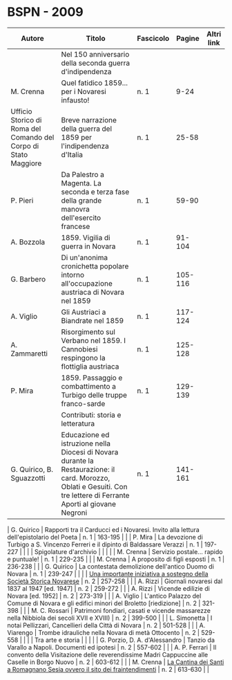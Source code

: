 # BSPN - 2009

| Autore                                                          | Titolo                                                                                                                                                               | Fascicolo | Pagine  | Altri link |
|-----------------------------------------------------------------|----------------------------------------------------------------------------------------------------------------------------------------------------------------------|-----------|---------|------------|
|                                                                 | Nel 150 anniversario della seconda guerra d'indipendenza                                                                                                             |           |         |            |
| M. Crenna                                                       | Quel fatidico 1859... per i Novaresi infausto!                                                                                                                       | n. 1      | 9-24    |            |
| Ufficio Storico di Roma del Comando del Corpo di Stato Maggiore | Breve narrazione della guerra del 1859 per l'indipendenza d'Italia                                                                                                   | n. 1      | 25-58   |            |
| P. Pieri                                                        | Da Palestro a Magenta. La seconda e terza fase della grande manovra dell'esercito francese                                                                           | n. 1      | 59-90   |            |
| A. Bozzola                                                      | 1859. Vigilia di guerra in Novara                                                                                                                                    | n. 1      | 91-104  |            |
| G. Barbero                                                      | Di un'anonima cronichetta popolare intorno all'occupazione austriaca di Novara nel 1859                                                                              | n. 1      | 105-116 |            |
| A. Viglio                                                       | Gli Austriaci a Biandrate nel 1859                                                                                                                                   | n. 1      | 117-124 |            |
| A. Zammaretti                                                   | Risorgimento sul Verbano nel 1859. I Cannobiesi respingono la flottiglia austriaca                                                                                   | n. 1      | 125-128 |            |
| P. Mira                                                         | 1859. Passaggio e combattimento a Turbigo delle truppe franco-sarde                                                                                                  | n. 1      | 129-139 |            |
|                                                                 | Contributi: storia e letteratura                                                                                                                                     |           |         |            |
| G. Quirico, B. Sguazzotti                                       | Educazione ed istruzione nella Diocesi di Novara durante la Restaurazione: il card. Morozzo, Oblati e Gesuiti. Con tre lettere di Ferrante Aporti al giovane Negroni | n. 1      | 141-161 |            |

| G. Quirico | Rapporti tra il Carducci ed i Novaresi. Invito alla lettura dell'epistolario del Poeta | n. 1 |
163-195 | |
| P. Mira | La devozione di Turbigo a S. Vincenzo Ferreri e il dipinto di Baldassare Verazzi | n. 1 | 197-227 | |
| | Spigolature d'archivio | | | |
| M. Crenna | Servizio postale... rapido e puntuale! | n. 1 | 229-235 | |
| M. Crenna | A proposito di figli esposti | n. 1 | 236-238 | |
| G. Quirico | La contestata demolizione dell'antico Duomo di Novara | n. 1 | 239-247 | |
| | [Una importante iniziativa a sostegno della Società Storica Novarese](http://www.ssno.it/SSN/ssn_sost.html#rizzi) |
n. 2 | 257-258 | |
| A. Rizzi | Giornali novaresi dal 1837 al 1947 [ed. 1947] | n. 2 | 259-272 | |
| A. Rizzi | Vicende edilizie di Novara [ed. 1952] | n. 2 | 273-319 | |
| A. Viglio | L'antico Palazzo del Comune di Novara e gli edifici minori del Broletto [riedizione] | n. 2 | 321-398 | |
| M. C. Rossari | Patrimoni fondiari, casati e vicende massarezze nella Nibbiola dei secoli XVII e XVIII) | n. 2 |
399-500 | |
| L. Simonetta | I notai Pellizzari, Cancellieri della Città di Novara | n. 2 | 501-528 | |
| A. Viarengo | Trombe idrauliche nella Novara di metà Ottocento | n. 2 | 529-558 | |
| | Tra arte e storia | | | |
| G. Porzio, D. A. d'Alessandro | Tanzio da Varallo a Napoli. Documenti ed ipotesi | n. 2 | 557-602 | |
| A. P. Ferrari | Il convento della Visitazione delle reverendissime Madri Cappuccine alle Caselle in Borgo Nuovo | n.
2 | 603-612 | |
| M.
Crenna | [La Cantina dei Santi a Romagnano Sesia ovvero il sito dei fraintendimenti](http://www.ssno.it/SSN/ssn_attiv_santi.html#cantina) |
n. 2 | 613-630 | |
